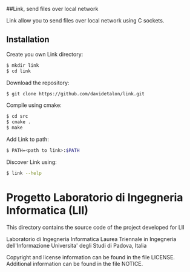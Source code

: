 ##Link, send files over local network

Link allow you to send files over local network using C sockets.


## Installation

Create you own Link directory:
```sh
$ mkdir link
$ cd link
```
Download the repository:

```sh
$ git clone https://github.com/davidetalon/link.git
```
  
Compile using cmake:
```sh
$ cd src
$ cmake .
$ make
```

Add Link to path:

```sh
$ PATH=<path to link>:$PATH
```

Discover Link using:  
```sh
$ link --help
```

Progetto Laboratorio di Ingegneria Informatica (LII)
===========================================

This directory contains the source code of the project developed for LII

Laboratorio di Ingegneria Informatica
Laurea Triennale in Ingegneria dell'Informazione
Universita' degli Studi di Padova, Italia


Copyright and license information can be found in the file LICENSE. 
Additional information can be found in the file NOTICE.
